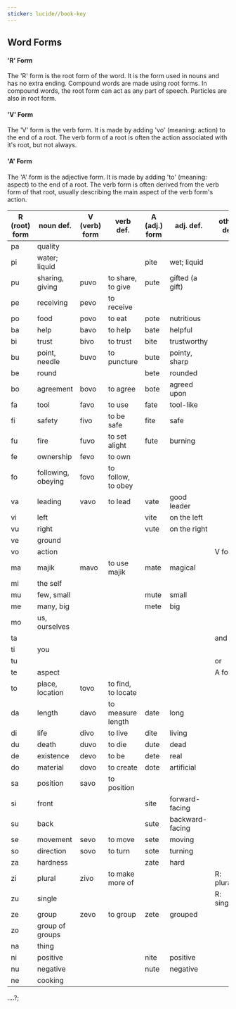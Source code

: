 ```yaml
---
sticker: lucide//book-key
---
```

## Word Forms
#### 'R' Form
The 'R' form is the root form of the word. It is the form used in nouns and has no extra ending. Compound words are made using root forms. In compound words, the root form can act as any part of speech. Particles are also in root form.
#### 'V' Form
The 'V' form is the verb form. It is made by adding 'vo' (meaning: action) to the end of a root. The verb form of a root is often the action associated with it's root, but not always.
#### 'A' Form
The 'A' form is the adjective form. It is made by adding 'to' (meaning: aspect) to the end of a root. The verb form is often derived from the verb form of that root, usually describing the main aspect of the verb form's action.





| R (root) form | noun def.          | V (verb) form | verb def.          | A (adj.) form | adj. def.       | other def   |
| ------------- | ------------------ | ------------- | ------------------ | ------------- | --------------- | ----------- |
| pa            | quality            |               |                    |               |                 |             |
| pi            | water; liquid      |               |                    | pite          | wet; liquid     |             |
| pu            | sharing, giving    | puvo          | to share, to give  | pute          | gifted (a gift) |             |
| pe            | receiving          | pevo          | to receive         |               |                 |             |
| po            | food               | povo          | to eat             | pote          | nutritious      |             |
| ba            | help               | bavo          | to help            | bate          | helpful         |             |
| bi            | trust              | bivo          | to trust           | bite          | trustworthy     |             |
| bu            | point, needle      | buvo          | to puncture        | bute          | pointy, sharp   |             |
| be            | round              |               |                    | bete          | rounded         |             |
| bo            | agreement          | bovo          | to agree           | bote          | agreed upon     |             |
| fa            | tool               | favo          | to use             | fate          | tool-like       |             |
| fi            | safety             | fivo          | to be safe         | fite          | safe            |             |
| fu            | fire               | fuvo          | to set alight      | fute          | burning         |             |
| fe            | ownership          | fevo          | to own             |               |                 |             |
| fo            | following, obeying | fovo          | to follow, to obey |               |                 |             |
| va            | leading            | vavo          | to lead            | vate          | good leader     |             |
| vi            | left               |               |                    | vite          | on the left     |             |
| vu            | right              |               |                    | vute          | on the right    |             |
| ve            | ground             |               |                    |               |                 |             |
| vo            | action             |               |                    |               |                 | V form      |
| ma            | majik              | mavo          | to use majik       | mate          | magical         |             |
| mi            | the self           |               |                    |               |                 |             |
| mu            | few, small         |               |                    | mute          | small           |             |
| me            | many, big          |               |                    | mete          | big             |             |
| mo            | us, ourselves      |               |                    |               |                 |             |
| ta            |                    |               |                    |               |                 | and         |
| ti            | you                |               |                    |               |                 |             |
| tu            |                    |               |                    |               |                 | or          |
| te            | aspect             |               |                    |               |                 | A form      |
| to            | place, location    | tovo          | to find, to locate |               |                 |             |
| da            | length             | davo          | to measure length  | date          | long            |             |
| di            | life               | divo          | to live            | dite          | living          |             |
| du            | death              | duvo          | to die             | dute          | dead            |             |
| de            | existence          | devo          | to be              | dete          | real            |             |
| do            | material           | dovo          | to create          | dote          | artificial      |             |
| sa            | position           | savo          | to position        |               |                 |             |
| si            | front              |               |                    | site          | forward-facing  |             |
| su            | back               |               |                    | sute          | backward-facing |             |
| se            | movement           | sevo          | to move            | sete          | moving          |             |
| so            | direction          | sovo          | to turn            | sote          | turning         |             |
| za            | hardness           |               |                    | zate          | hard            |             |
| zi            | plural             | zivo          | to make more of    |               |                 | R: plural   |
| zu            | single             |               |                    |               |                 | R: singular |
| ze            | group              | zevo          | to group           | zete          | grouped         |             |
| zo            | group of groups    |               |                    |               |                 |             |
| na            | thing              |               |                    |               |                 |             |
| ni            | positive           |               |                    | nite          | positive        |             |
| nu            | negative           |               |                    | nute          | negative        |             |
| ne            | cooking            |               |                    |               |                 |             |




....?;